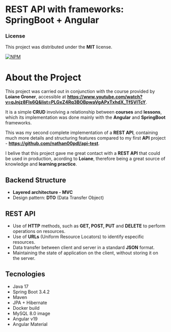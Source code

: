 # REST API with frameworks: **SpringBoot** + **Angular** 

### License

This project was distributed under the **MIT** license. 

[![NPM](https://img.shields.io/npm/l/react)](https://github.com/nathan00pdl/crud-angular-spring/blob/main/LICENSE) 

# About the Project

This project was carried out in conjunction with the course provided by **Loiane Groner**, accessible at **https://www.youtube.com/watch?v=qJnjz8FIs6Q&list=PLGxZ4Rq3BOBpwaVgAPxTxhdX_TfSVlTcY**.

It is a simple **CRUD** involving a relationship between **courses** and **lessons**, which its implementation was done mainly with the **Angular** and **SpringBoot** frameworks.

This was my second complete implementation of a **REST API**, containing much more details and structuring features compared to my first **API** project - **https://github.com/nathan00pdl/api-test**.

I belive that this project gave me great contact with a **REST API** that could be used in production, acording to **Loiane**, therefore being a great source of knowledge and **learning practice**. 

## Backend Structure
- **Layered architecture - MVC**
- Design pattern: **DTO** (Data Transfer Object)

## REST API
- Use of **HTTP** methods, such as **GET, POST, PUT** and **DELETE** to perform operations on resources.
- Use of **URLs** (Uniform Resource Locators) to identify especific resources.
- Data transfer between client and server in a standard **JSON** format.
- Maintaining the state of application on the client, without storing it on the server.

## Tecnologies
- Java 17
- Spring Boot 3.4.2
- Maven
- JPA + Hibernate
- Docker build
- MySQL 8.0 image 
- Angular v19
- Angular Material

